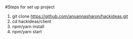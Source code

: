 #Steps for set up project
1. git clone https://github.com/anuannasharon/hackideas.git
2. cd hackideas/client
3. npm/yarn install
4. npm/yarn start
